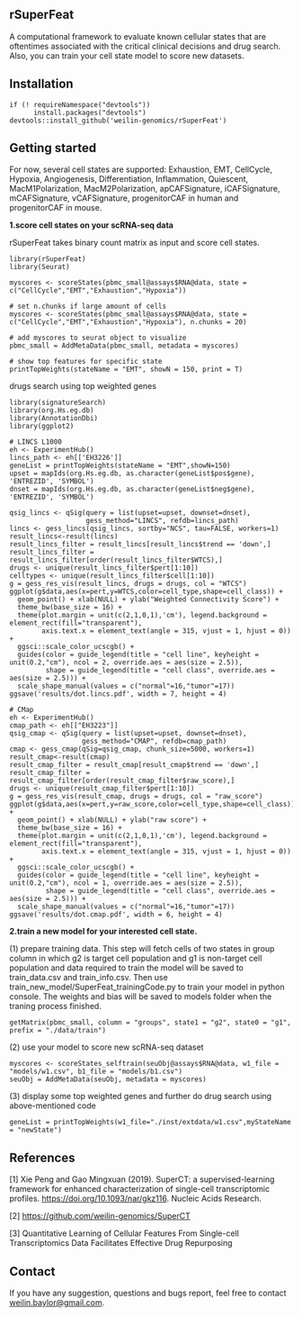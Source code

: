 ## rSuperFeat 
A computational framework to evaluate known cellular states that are oftentimes associated with the critical clinical decisions and drug search. Also, you can train your cell state model to score new datasets. 

## Installation
```{r}
if (! requireNamespace("devtools")) 
      install.packages("devtools")
devtools::install_github('weilin-genomics/rSuperFeat')
```

## Getting started
For now, several cell states are supported: Exhaustion, EMT, CellCycle, Hypoxia, Angiogenesis, Differentiation, Inflammation, Quiescent, MacM1Polarization, MacM2Polarization, apCAFSignature, iCAFSignature, mCAFSignature, vCAFSignature, progenitorCAF in human and progenitorCAF in mouse. 

**1.score cell states on your scRNA-seq data**

rSuperFeat takes binary count matrix as input and score cell states.
```{r}
library(rSuperFeat)
library(Seurat)

myscores <- scoreStates(pbmc_small@assays$RNA@data, state = c("CellCycle","EMT","Exhaustion","Hypoxia"))

# set n.chunks if large amount of cells
myscores <- scoreStates(pbmc_small@assays$RNA@data, state = c("CellCycle","EMT","Exhaustion","Hypoxia"), n.chunks = 20)

# add myscores to seurat object to visualize
pbmc_small = AddMetaData(pbmc_small, metadata = myscores)

# show top features for specific state
printTopWeights(stateName = "EMT", showN = 150, print = T)
```
drugs search using top weighted genes
```{r}
library(signatureSearch)
library(org.Hs.eg.db)
library(AnnotationDbi)
library(ggplot2)

# LINCS L1000
eh <- ExperimentHub()
lincs_path <- eh[['EH3226']]
geneList = printTopWeights(stateName = "EMT",showN=150)
upset = mapIds(org.Hs.eg.db, as.character(geneList$pos$gene), 'ENTREZID', 'SYMBOL') 
dnset = mapIds(org.Hs.eg.db, as.character(geneList$neg$gene), 'ENTREZID', 'SYMBOL') 

qsig_lincs <- qSig(query = list(upset=upset, downset=dnset), 
                   gess_method="LINCS", refdb=lincs_path)
lincs <- gess_lincs(qsig_lincs, sortby="NCS", tau=FALSE, workers=1)
result_lincs<-result(lincs) 
result_lincs_filter = result_lincs[result_lincs$trend == 'down',]
result_lincs_filter = result_lincs_filter[order(result_lincs_filter$WTCS),]
drugs <- unique(result_lincs_filter$pert[1:10])
celltypes <- unique(result_lincs_filter$cell[1:10])
g = gess_res_vis(result_lincs, drugs = drugs, col = "WTCS") 
ggplot(g$data,aes(x=pert,y=WTCS,color=cell_type,shape=cell_class)) +
  geom_point() + xlab(NULL) + ylab("Weighted Connectivity Score") +
  theme_bw(base_size = 16) + 
  theme(plot.margin = unit(c(2,1,0,1),'cm'), legend.background = element_rect(fill="transparent"),
        axis.text.x = element_text(angle = 315, vjust = 1, hjust = 0)) + 
  ggsci::scale_color_ucscgb() + 
  guides(color = guide_legend(title = "cell line", keyheight = unit(0.2,"cm"), ncol = 2, override.aes = aes(size = 2.5)), 
         shape = guide_legend(title = "cell class", override.aes = aes(size = 2.5))) +
  scale_shape_manual(values = c("normal"=16,"tumor"=17))
ggsave('results/dot.lincs.pdf', width = 7, height = 4)

# CMap
eh <- ExperimentHub()
cmap_path <- eh[["EH3223"]]
qsig_cmap <- qSig(query = list(upset=upset, downset=dnset), 
                  gess_method="CMAP", refdb=cmap_path)
cmap <- gess_cmap(qSig=qsig_cmap, chunk_size=5000, workers=1)
result_cmap<-result(cmap) 
result_cmap_filter = result_cmap[result_cmap$trend == 'down',]
result_cmap_filter = result_cmap_filter[order(result_cmap_filter$raw_score),]
drugs <- unique(result_cmap_filter$pert[1:10])
g = gess_res_vis(result_cmap, drugs = drugs, col = "raw_score") 
ggplot(g$data,aes(x=pert,y=raw_score,color=cell_type,shape=cell_class)) +
  geom_point() + xlab(NULL) + ylab("raw score") +
  theme_bw(base_size = 16) + 
  theme(plot.margin = unit(c(2,1,0,1),'cm'), legend.background = element_rect(fill="transparent"),
        axis.text.x = element_text(angle = 315, vjust = 1, hjust = 0)) + 
  ggsci::scale_color_ucscgb() + 
  guides(color = guide_legend(title = "cell line", keyheight = unit(0.2,"cm"), ncol = 1, override.aes = aes(size = 2.5)), 
         shape = guide_legend(title = "cell class", override.aes = aes(size = 2.5))) +
  scale_shape_manual(values = c("normal"=16,"tumor"=17))
ggsave('results/dot.cmap.pdf', width = 6, height = 4)
```

**2.train a new model for your interested cell state.**

(1) prepare training data. This step will fetch cells of two states in group column in which g2 is target cell population and g1 is non-target cell population and data required to train the model will be saved to train_data.csv and train_info.csv. Then use train_new_model/SuperFeat_trainingCode.py to train your model in python console. The weights and bias will be saved to models folder when the traning process finished.
```{r}
getMatrix(pbmc_small, column = "groups", state1 = "g2", state0 = "g1", prefix = "./data/train")
```
(2) use your model to score new scRNA-seq dataset
```{r}
myscores <- scoreStates_selftrain(seuObj@assays$RNA@data, w1_file = "models/w1.csv", b1_file = "models/b1.csv")
seuObj = AddMetaData(seuObj, metadata = myscores)
```
(3) display some top weighted genes and further do drug search using above-mentioned code
```{r}
geneList = printTopWeights(w1_file="./inst/extdata/w1.csv",myStateName = "newState")
```

## References
[1] Xie Peng and Gao Mingxuan (2019). SuperCT: a supervised-learning framework for enhanced characterization of single-cell transcriptomic profiles. https://doi.org/10.1093/nar/gkz116. Nucleic Acids Research.

[2] https://github.com/weilin-genomics/SuperCT

[3] Quantitative Learning of Cellular Features From Single-cell Transcriptomics Data Facilitates Effective Drug Repurposing

## Contact
If you have any suggestion, questions and bugs report, feel free to contact weilin.baylor@gmail.com.
